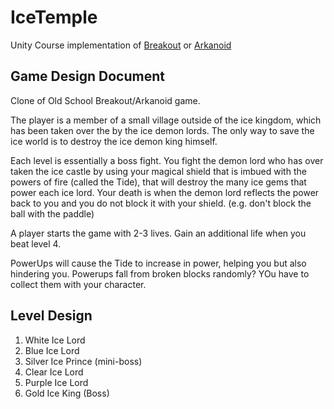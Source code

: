# IceTemple

Unity Course implementation of [Breakout](https://en.wikipedia.org/wiki/Breakout_(video_game)) or [Arkanoid](https://en.wikipedia.org/wiki/Arkanoid)

## Game Design Document

Clone of Old School Breakout/Arkanoid game.

The player is a member of a small village outside of the ice kingdom, which has been taken over the by the ice demon lords.
The only way to save the ice world is to destroy the ice demon king himself.

Each level is essentially a boss fight. You fight the demon lord who has over taken the ice castle by using your magical shield
that is imbued with the powers of fire (called the Tide), that will destroy the many ice gems that power each ice lord. Your death is when the demon lord reflects the power back to you and you do not block it with your shield. (e.g. don't block the ball with the paddle)

A player starts the game with 2-3 lives. Gain an additional life when you beat level 4.

PowerUps will cause the Tide to increase in power, helping you but also hindering you. Powerups fall from broken blocks randomly? YOu have to collect them with your character.

## Level Design

1. White Ice Lord
2. Blue Ice Lord
3. Silver Ice Prince (mini-boss)
4. Clear Ice Lord
5. Purple Ice Lord
6. Gold Ice King (Boss)
